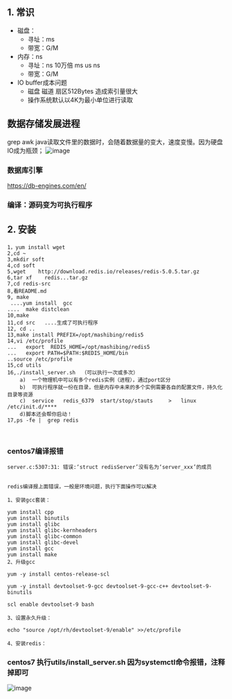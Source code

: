 ## 1. 常识
- 磁盘：
    - 寻址：ms
    - 带宽：G/M
- 内存：ns
    - 寻址：ns 10万倍 ms us ns
    - 带宽：G/M    
- IO buffer成本问题
    - 磁盘 磁道 扇区512Bytes 造成索引量很大
    - 操作系统默认以4K为最小单位进行读取

## 数据存储发展进程
grep awk java读取文件里的数据时，会随着数据量的变大，速度变慢。因为硬盘IO成为瓶颈；
![image](F024032A27D5414C85C77BF7D118DD3D)
### 数据库引擎
https://db-engines.com/en/


### 编译：源码变为可执行程序

## 2. 安装
```
1，yum install wget
2,cd ~
3,mkdir soft
4,cd soft
5,wget    http://download.redis.io/releases/redis-5.0.5.tar.gz
6,tar xf    redis...tar.gz
7,cd redis-src
8,看README.md
9, make 
 ....yum install  gcc  
....  make distclean
10,make
11,cd src   ....生成了可执行程序
12, cd ..
13,make install PREFIX=/opt/mashibing/redis5
14,vi /etc/profile
...   export  REDIS_HOME=/opt/mashibing/redis5
...   export PATH=$PATH:$REDIS_HOME/bin
..source /etc/profile
15,cd utils
16,./install_server.sh  （可以执行一次或多次）
    a)  一个物理机中可以有多个redis实例（进程），通过port区分
    b)  可执行程序就一份在目录，但是内存中未来的多个实例需要各自的配置文件，持久化目录等资源
    c)  service   redis_6379  start/stop/stauts     >   linux   /etc/init.d/**** 
    d)脚本还会帮你启动！
17,ps -fe |  grep redis  



```
### centos7编译报错
```
server.c:5307:31: 错误:‘struct redisServer’没有名为‘server_xxx’的成员
 

redis编译报上面错误，一般是环境问题，执行下面操作可以解决

1、安装gcc套装：

yum install cpp
yum install binutils
yum install glibc
yum install glibc-kernheaders
yum install glibc-common
yum install glibc-devel
yum install gcc
yum install make
2、升级gcc

yum -y install centos-release-scl

yum -y install devtoolset-9-gcc devtoolset-9-gcc-c++ devtoolset-9-binutils

scl enable devtoolset-9 bash

3、设置永久升级：

echo "source /opt/rh/devtoolset-9/enable" >>/etc/profile

4、安装redis：

```
### centos7 执行utils/install_server.sh 因为systemctl命令报错，注释掉即可

![image](B7AB66D42F3846E8B247996F1A2AB2D2)




